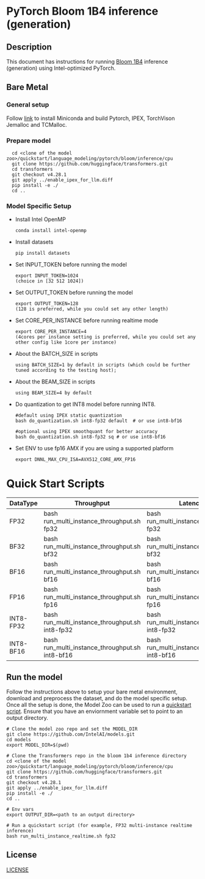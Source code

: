 <!--- 0. Title -->
# PyTorch Bloom 1B4 inference (generation)

<!-- 10. Description -->
## Description

This document has instructions for running [Bloom 1B4](https://huggingface.co/Langboat/bloom-1b4-zh) inference (generation) using Intel-optimized PyTorch.

## Bare Metal
### General setup

Follow [link](/docs/general/pytorch/BareMetalSetup.md) to install Miniconda and build Pytorch, IPEX, TorchVison Jemalloc and TCMalloc.

### Prepare model
```
  cd <clone of the model zoo>/quickstart/language_modeling/pytorch/bloom/inference/cpu
  git clone https://github.com/huggingface/transformers.git
  cd transformers
  git checkout v4.28.1
  git apply ../enable_ipex_for_llm.diff
  pip install -e ./
  cd ..
 ```
### Model Specific Setup

* Install Intel OpenMP
  ```
  conda install intel-openmp
  ```

* Install datasets
  ```
  pip install datasets
  ```
* Set INPUT_TOKEN before running the model
  ```
  export INPUT_TOKEN=1024
  (choice in [32 512 1024])
  ```


* Set OUTPUT_TOKEN before running the model
  ```
  export OUTPUT_TOKEN=128 
  (128 is preferred, while you could set any other length)
  ```

* Set CORE_PER_INSTANCE before running realtime mode
  ```
  export CORE_PER_INSTANCE=4
  (4cores per instance setting is preferred, while you could set any other config like 1core per instance)
  ```

* About the BATCH_SIZE in scripts
  ```
  using BATCH_SIZE=1 by default in scripts (which could be further tuned according to the testing host); 
  ```
* About the BEAM_SIZE in scripts
  ```
  using BEAM_SIZE=4 by default
  ```

* Do quantization to get INT8 model before running INT8.
  ```
  #default using IPEX static quantization
  bash do_quantization.sh int8-fp32 default  # or use int8-bf16

  #optional using IPEX smoothquant for better accuracy
  bash do_quantization.sh int8-fp32 sq # or use int8-bf16
  ```

* Set ENV to use fp16 AMX if you are using a supported platform
  ```
  export DNNL_MAX_CPU_ISA=AVX512_CORE_AMX_FP16
  ```

# Quick Start Scripts

|  DataType   | Throughput  |  Latency    |   Accuracy  |
| ----------- | ----------- | ----------- | ----------- |
| FP32        | bash run_multi_instance_throughput.sh fp32 | bash run_multi_instance_realtime.sh fp32 | bash run_accuracy.sh fp32 |
| BF32        | bash run_multi_instance_throughput.sh bf32 | bash run_multi_instance_realtime.sh bf32 | bash run_accuracy.sh bf32 |
| BF16        | bash run_multi_instance_throughput.sh bf16 | bash run_multi_instance_realtime.sh bf16 | bash run_accuracy.sh bf16 |
| FP16        | bash run_multi_instance_throughput.sh fp16 | bash run_multi_instance_realtime.sh fp16 | bash run_accuracy.sh fp16 |
| INT8-FP32        | bash run_multi_instance_throughput.sh int8-fp32 | bash run_multi_instance_realtime.sh int8-fp32 | bash run_accuracy.sh int8-fp32 |
| INT8-BF16       | bash run_multi_instance_throughput.sh int8-bf16 | bash run_multi_instance_realtime.sh int8-bf16 | bash run_accuracy.sh int8-bf16 |

## Run the model

Follow the instructions above to setup your bare metal environment, download and
preprocess the dataset, and do the model specific setup. Once all the setup is done,
the Model Zoo can be used to run a [quickstart script](#quick-start-scripts).
Ensure that you have an enviornment variable set to point to an output directory.

```
# Clone the model zoo repo and set the MODEL_DIR
git clone https://github.com/IntelAI/models.git
cd models
export MODEL_DIR=$(pwd)

# Clone the Transformers repo in the bloom 1b4 inference directory
cd <clone of the model zoo>/quickstart/language_modeling/pytorch/bloom/inference/cpu
git clone https://github.com/huggingface/transformers.git
cd transformers
git checkout v4.28.1
git apply ../enable_ipex_for_llm.diff
pip install -e ./
cd ..

# Env vars
export OUTPUT_DIR=<path to an output directory>

# Run a quickstart script (for example, FP32 multi-instance realtime inference)
bash run_multi_instance_realtime.sh fp32
```

<!--- 80. License -->
## License
[LICENSE](https://github.com/IntelAI/models/blob/master/LICENSE)

